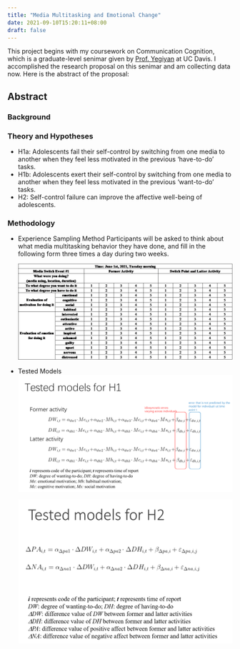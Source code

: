 ```yaml
---
title: "Media Multitasking and Emotional Change"
date: 2021-09-10T15:20:11+08:00
draft: false
---
```


This project begins with my coursework on Communication Cognition, which is a graduate-level senimar given by [Prof. Yegiyan](https://communication.ucdavis.edu/people/nyegiyan) at UC Davis. I accomplished the research proposal on this senimar and am collecting data now. Here is the abstract of the proposal:

## Abstract

### Background

### Theory and Hypotheses
- H1a: Adolescents fail their self-control by switching from one media to another when they feel less motivated in the previous ‘have-to-do’ tasks.
- H1b: Adolescents exert their self-control by switching from one media to another when they feel less motivated in the previous ‘want-to-do’ tasks.
- H2: Self-control failure can improve the affective well-being of adolescents.

### Methodology
- Experience Sampling Method
	Participants will be asked to think about what media multitasking behavior they have done, and fill in the following form three times a day during two weeks.
	
	![Data Collection Form](https://raw.githubusercontent.com/YbFan115/ybfan115.github.io/master/resources/_gen/images/cmn221_data_collect.png)

- Tested Models
	![Model for H1](https://raw.githubusercontent.com/YbFan115/ybfan115.github.io/master/resources/_gen/images/cmn221_model_h1.png)

	![Model for H2](https://raw.githubusercontent.com/YbFan115/ybfan115.github.io/master/resources/_gen/images/cmn221_model_h2.png)

